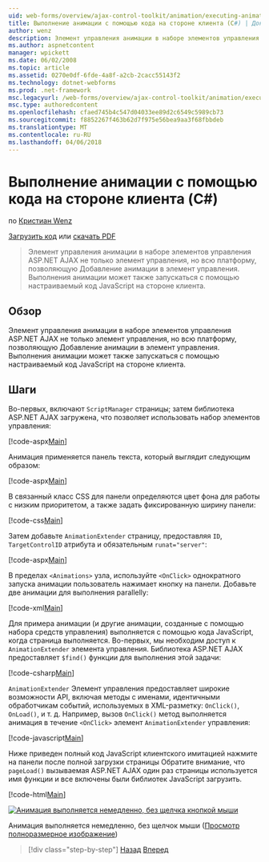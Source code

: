 ```yaml
---
uid: web-forms/overview/ajax-control-toolkit/animation/executing-animations-using-client-side-code-cs
title: Выполнение анимации с помощью кода на стороне клиента (C#) | Документы Microsoft
author: wenz
description: Элемент управления анимации в наборе элементов управления ASP.NET AJAX не только элемент управления, но всю платформу, позволяющую Добавление анимации в элемент управления. Выполнение анимации...
ms.author: aspnetcontent
manager: wpickett
ms.date: 06/02/2008
ms.topic: article
ms.assetid: 0270e0df-6fde-4a8f-a2cb-2cacc55143f2
ms.technology: dotnet-webforms
ms.prod: .net-framework
msc.legacyurl: /web-forms/overview/ajax-control-toolkit/animation/executing-animations-using-client-side-code-cs
msc.type: authoredcontent
ms.openlocfilehash: cfaed745b4c547d04033ee89d2c6549c5989cb73
ms.sourcegitcommit: f8852267f463b62d7f975e56bea9aa3f68fbbdeb
ms.translationtype: MT
ms.contentlocale: ru-RU
ms.lasthandoff: 04/06/2018
---
```

<a name="executing-animations-using-client-side-code-c"></a>Выполнение анимации с помощью кода на стороне клиента (C#)
====================
по [Кристиан Wenz](https://github.com/wenz)

[Загрузить код](http://download.microsoft.com/download/f/9/a/f9a26acd-8df4-4484-8a18-199e4598f411/Animation10.cs.zip) или [скачать PDF](http://download.microsoft.com/download/6/7/1/6718d452-ff89-4d3f-a90e-c74ec2d636a3/animation10CS.pdf)

> Элемент управления анимации в наборе элементов управления ASP.NET AJAX не только элемент управления, но всю платформу, позволяющую Добавление анимации в элемент управления. Выполнения анимации может также запускаться с помощью настраиваемый код JavaScript на стороне клиента.


## <a name="overview"></a>Обзор

Элемент управления анимации в наборе элементов управления ASP.NET AJAX не только элемент управления, но всю платформу, позволяющую Добавление анимации в элемент управления. Выполнения анимации может также запускаться с помощью настраиваемый код JavaScript на стороне клиента.

## <a name="steps"></a>Шаги

Во-первых, включают `ScriptManager` страницы; затем библиотека ASP.NET AJAX загружена, что позволяет использовать набор элементов управления:

[!code-aspx[Main](executing-animations-using-client-side-code-cs/samples/sample1.aspx)]

Анимация применяется панель текста, который выглядит следующим образом:

[!code-aspx[Main](executing-animations-using-client-side-code-cs/samples/sample2.aspx)]

В связанный класс CSS для панели определяются цвет фона для работы с низким приоритетом, а также задать фиксированную ширину панели:

[!code-css[Main](executing-animations-using-client-side-code-cs/samples/sample3.css)]

Затем добавьте `AnimationExtender` страницу, предоставляя `ID`, `TargetControlID` атрибута и обязательным `runat="server"`:

[!code-aspx[Main](executing-animations-using-client-side-code-cs/samples/sample4.aspx)]

В пределах `<Animations>` узла, используйте `<OnClick>` однократного запуска анимации пользователь нажимает кнопку на панели. Добавьте две анимации для выполнения parallelly:

[!code-xml[Main](executing-animations-using-client-side-code-cs/samples/sample5.xml)]

Для примера анимации (и другие анимации, созданные с помощью набора средств управления) выполняется с помощью кода JavaScript, когда страница выполняется. Во-первых, мы необходим доступ к `AnimationExtender` элемента управления. Библиотека ASP.NET AJAX предоставляет `$find()` функции для выполнения этой задачи:

[!code-csharp[Main](executing-animations-using-client-side-code-cs/samples/sample6.cs)]

`AnimationExtender` Элемент управления предоставляет широкие возможности API, включая методы с именами, идентичными обработчикам событий, используемых в XML-разметку: `OnClick()`, `OnLoad()`, и т. д. Например, вызов `OnClick()` метод выполняется анимация в течение `<OnClick>` элемент `AnimationExtender` управления:

[!code-javascript[Main](executing-animations-using-client-side-code-cs/samples/sample7.js)]

Ниже приведен полный код JavaScript клиентского имитацией нажмите на панели после полной загрузки страницы Обратите внимание, что `pageLoad()` вызываемая ASP.NET AJAX один раз страницы используется имя функции и все включены были библиотек JavaScript загрузить.

[!code-html[Main](executing-animations-using-client-side-code-cs/samples/sample8.html)]


[![Анимация выполняется немедленно, без щелчка кнопкой мыши](executing-animations-using-client-side-code-cs/_static/image2.png)](executing-animations-using-client-side-code-cs/_static/image1.png)

Анимация выполняется немедленно, без щелчок мыши ([Просмотр полноразмерное изображение](executing-animations-using-client-side-code-cs/_static/image3.png))

> [!div class="step-by-step"]
> [Назад](modifying-animations-from-the-server-side-cs.md)
> [Вперед](changing-an-animation-using-client-side-code-cs.md)

